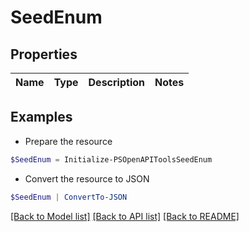 # SeedEnum
## Properties

Name | Type | Description | Notes
------------ | ------------- | ------------- | -------------

## Examples

- Prepare the resource
```powershell
$SeedEnum = Initialize-PSOpenAPIToolsSeedEnum 
```

- Convert the resource to JSON
```powershell
$SeedEnum | ConvertTo-JSON
```

[[Back to Model list]](../README.md#documentation-for-models) [[Back to API list]](../README.md#documentation-for-api-endpoints) [[Back to README]](../README.md)

